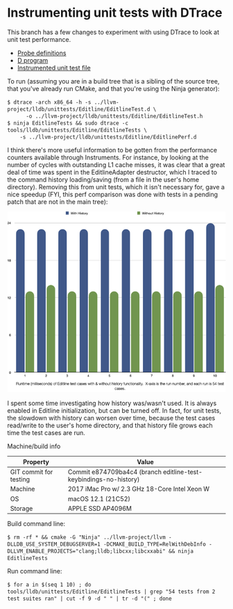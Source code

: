 # Instrumenting unit tests with DTrace

This branch has a few changes to experiment with using DTrace to look at unit test performance.

* [Probe definitions](lldb/unittests/Editline/EditlineTest.d)
* [D program](lldb/unittests/Editline/EditlinePerf.d)
* [Instrumented unit test file](lldb/unittests/Editline/EditlineTest.cpp)

To run (assuming you are in a build tree that is a sibling of the source tree, that you've already run CMake, and that you're using the Ninja generator):

```
$ dtrace -arch x86_64 -h -s ../llvm-project/lldb/unittests/Editline/EditlineTest.d \
      -o ../llvm-project/lldb/unittests/Editline/EditlineTest.h
$ ninja EditlineTests && sudo dtrace -c tools/lldb/unittests/Editline/EditlineTests \
    -s ../llvm-project/lldb/unittests/Editline/EditlinePerf.d
```

I think there's more useful information to be gotten from the performance counters available through Instruments.  For instance, by looking at the number of cycles with outstanding L1 cache misses, it was clear that a great deal of time was spent in the EditlineAdapter destructor, which I traced to the command history loading/saving (from a file in the user's home directory).  Removing this from unit tests, which it isn't necessary for, gave a nice speedup (FYI, this perf comparison was done with tests in a pending patch that are not in the main tree):

![Chart showing performance with/without history](chart.png)

I spent some time investigating how history was/wasn't used.  It is always enabled in Editline initialization, but can be turned off.  In fact, for unit tests, the slowdown with history can worsen over time, because the test cases read/write to the user's home directory, and that history file grows each time the test cases are run.

Machine/build info


| Property | Value |
|----------|-------|
| GIT commit for testing | Commit e874709ba4c4 (branch editline-test-keybindings-no-history) |
| Machine | 2017 iMac Pro w/ 2.3 GHz 18-Core Intel Xeon W |
| OS      | macOS 12.1 (21C52) |
| Storage | APPLE SSD AP4096M |


Build command line:

```
$ rm -rf * && cmake -G "Ninja" ../llvm-project/llvm -DLLDB_USE_SYSTEM_DEBUGSERVER=1 -DCMAKE_BUILD_TYPE=RelWithDebInfo -DLLVM_ENABLE_PROJECTS="clang;lldb;libcxx;libcxxabi" && ninja EditlineTests
```

Run command line:

```
$ for a in $(seq 1 10) ; do tools/lldb/unittests/Editline/EditlineTests | grep "54 tests from 2 test suites ran" | cut -f 9 -d " " | tr -d "(" ; done
```
